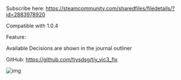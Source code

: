 Subscribe here: https://steamcommunity.com/sharedfiles/filedetails/?id=2883978920

Compatible with 1.0.4

Feature:

Available Decisions are shown in the journal outliner

GitHub: https://github.com/tjysdsg/tjy_vic3_fix

![img](thumbnail.jpg)